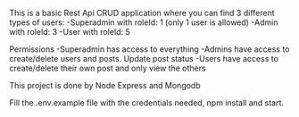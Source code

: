 This is a basic Rest Api CRUD application where you can find 3 different types of users:
-Superadmin with roleId: 1 (only 1 user is allowed)
-Admin with roleId: 3
-User with roleId: 5

Permissions
-Superadmin has access to everything
-Admins have access to create/delete users and posts. Update post status
-Users have access to create/delete their own post and only view the others

This project is done by Node Express and Mongodb

Fill the .env.example file with the credentials needed, npm install and start.
